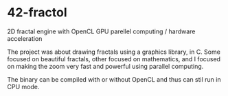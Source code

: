 # 42-fractol
2D fractal engine with OpenCL GPU parellel computing / hardware acceleration

The project was about drawing fractals using a graphics library, in C.
Some focused on beautiful fractals, other focused on mathematics, and I focused on making the zoom very fast and powerful using parallel computing.

The binary can be compiled with or without OpenCL and thus can stil run in CPU mode.
